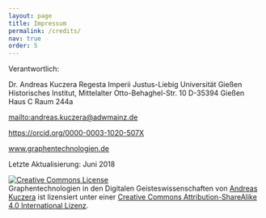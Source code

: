 ```yaml
---
layout: page
title: Impressum
permalink: /credits/
nav: true
order: 5
---
```


Verantwortlich:

Dr. Andreas Kuczera
Regesta Imperii
Justus-Liebig Universität Gießen
Historisches Institut, Mittelalter
Otto-Behaghel-Str. 10
D-35394 Gießen
Haus C Raum 244a

<mailto:andreas.kuczera@adwmainz.de>

https://orcid.org/0000-0003-1020-507X

www.graphentechnologien.de

Letzte Aktualisierung: Juni 2018

<a rel="license" href="http://creativecommons.org/licenses/by-sa/4.0/"><img alt="Creative Commons License" style="border-width:0" src="https://i.creativecommons.org/l/by-sa/4.0/88x31.png" /></a><br /><span xmlns:dct="http://purl.org/dc/terms/" href="http://purl.org/dc/dcmitype/Text" property="dct:title" rel="dct:type">Graphentechnologien in den Digitalen Geisteswissenschaften</span> von <a xmlns:cc="http://creativecommons.org/ns#" href="https://orcid.org/0000-0003-1020-507X" property="cc:attributionName" rel="cc:attributionURL">Andreas Kuczera</a> ist lizensiert unter einer <a rel="license" href="http://creativecommons.org/licenses/by-sa/4.0/">Creative Commons Attribution-ShareAlike 4.0 International Lizenz</a>.
